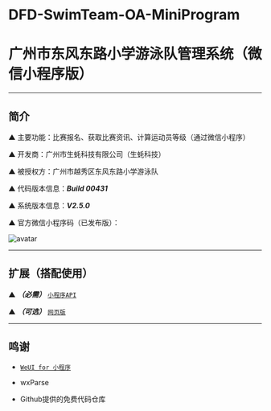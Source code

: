 # DFD-SwimTeam-OA-MiniProgram

# 广州市东风东路小学游泳队管理系统（微信小程序版）

---

## 简介

▲ 主要功能：比赛报名、获取比赛资讯、计算运动员等级（通过微信小程序）

▲ 开发商：广州市生蚝科技有限公司（生蚝科技）

▲ 被授权方：广州市越秀区东风东路小学游泳队

▲ 代码版本信息：***Build 00431***

▲ 系统版本信息：***V2.5.0***

▲ 官方微信小程序码（已发布版）：

![avatar](https://github.com/SmallOyster/DFD-SwimTeam-OA-MiniProgram/blob/master/miniAppCode.jpg)

---

## 扩展（搭配使用）

▲ ***（必需）*** [`小程序API`](https://github.com/SmallOyster/DFD-SwimTeam-OA-API)

▲ ***（可选）*** [`网页版`](https://github.com/SmallOyster/DFD-SwimTeam-OA)

---

## 鸣谢

* [`WeUI for 小程序`](https://github.com/Tencent/weui-wxss)

* wxParse

* Github提供的免费代码仓库
